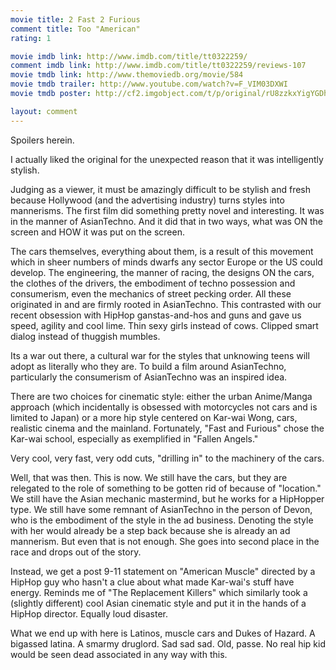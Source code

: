 ```yaml
---
movie title: 2 Fast 2 Furious
comment title: Too "American"
rating: 1

movie imdb link: http://www.imdb.com/title/tt0322259/
comment imdb link: http://www.imdb.com/title/tt0322259/reviews-107
movie tmdb link: http://www.themoviedb.org/movie/584
movie tmdb trailer: http://www.youtube.com/watch?v=F_VIM03DXWI
movie tmdb poster: http://cf2.imgobject.com/t/p/original/rU8zzkxYigYGDhrykysbutlYFtz.jpg

layout: comment
---
```


Spoilers herein.

I actually liked the original for the unexpected reason that it was intelligently stylish.

Judging as a viewer, it must be amazingly difficult to be stylish and fresh because Hollywood (and the advertising industry) turns styles into mannerisms. The first film did something pretty novel and interesting. It was in the manner of AsianTechno. And it did that in two ways, what was ON the screen and HOW it was put on the screen.

The cars themselves, everything about them, is a result of this movement which in sheer numbers of minds dwarfs any sector Europe or the US could develop. The engineering, the manner of racing, the designs ON the cars, the clothes of the drivers, the embodiment of techno possession and consumerism, even the mechanics of street pecking order. All these originated in and are firmly rooted in AsianTechno. This contrasted with our recent obsession with HipHop ganstas-and-hos and guns and gave us speed, agility and cool lime. Thin sexy girls instead of cows. Clipped smart dialog instead of thuggish mumbles.

Its a war out there, a cultural war for the styles that unknowing teens will adopt as literally who they are. To build a film around AsianTechno, particularly the consumerism of AsianTechno was an inspired idea.

There are two choices for cinematic style: either the urban Anime/Manga approach (which incidentally is obsessed with motorcycles not cars and is limited to Japan) or a more hip style centered on Kar-wai Wong, cars, realistic cinema and the mainland. Fortunately, "Fast and Furious" chose the Kar-wai school, especially as exemplified in "Fallen Angels."

Very cool, very fast, very odd cuts, "drilling in" to the machinery of the cars.

Well, that was then. This is now. We still have the cars, but they are relegated to the role of something to be gotten rid of because of "location." We still have the Asian mechanic mastermind, but he works for a HipHopper type. We still have some remnant of AsianTechno in the person of Devon, who is the embodiment of the style in the ad business. Denoting the style with her would already be a step back because she is already an ad mannerism. But even that is not enough. She goes into second place in the race and drops out of the story.

Instead, we get a post 9-11 statement on "American Muscle" directed by a HipHop guy who hasn't a clue about what made Kar-wai's stuff have energy. Reminds me of "The Replacement Killers" which similarly took a (slightly different) cool Asian cinematic style and put it in the hands of a HipHop director. Equally loud disaster.

What we end up with here is Latinos, muscle cars and Dukes of Hazard. A bigassed latina. A smarmy druglord. Sad sad sad. Old, passe. No real hip kid would be seen dead associated in any way with this.